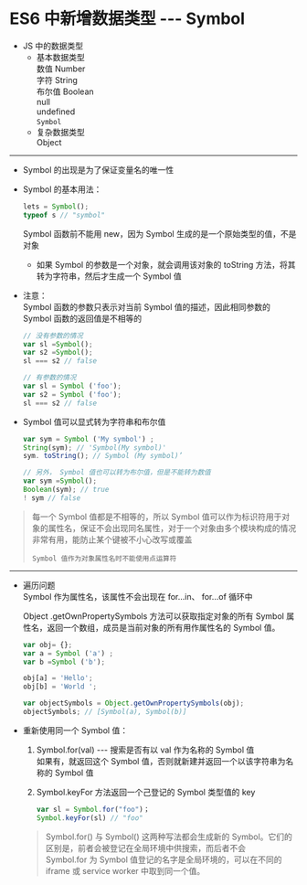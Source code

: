 # ES6 中新增数据类型 --- Symbol
- JS 中的数据类型  
  - 基本数据类型  
    数值 Number  
    字符 String  
    布尔值 Boolean  
    null  
    undefined  
    `Symbol`
  - 复杂数据类型  
    Object  

-------------------------------------------------------

- Symbol 的出现是为了保证变量名的唯一性  

- Symbol 的基本用法：  
  ```js
  lets = Symbol(); 
  typeof s // "symbol" 
  ```
  Symbol 函数前不能用 new，因为 Symbol 生成的是一个原始类型的值，不是对象  
  * 如果 Symbol 的参数是一个对象，就会调用该对象的 toString 方法，将其转为字符串，然后才生成一个 Symbol 值

- 注意：  
  Symbol 函数的参数只表示对当前 Symbol 值的描述，因此相同参数的 Symbol 函数的返回值是不相等的 
  ```js
  // 没有参数的情况 
  var sl =Symbol(); 
  var s2 =Symbol(); 
  sl === s2 // false 
  ```
  ```js
  // 有参数的情况 
  var sl = Symbol ('foo'); 
  var s2 = Symbol ('foo'); 
  sl === s2 // false 
  ```

- Symbol 值可以显式转为字符串和布尔值   
  ```js
  var sym = Symbol ('My symbol') ; 
  String(sym); // 'Symbol(My symbol)'
  sym. toString(); // Symbol (My symbol)’ 
  ```
  ```js
  // 另外， Symbol 值也可以转为布尔值，但是不能转为数值
  var sym =Symbol(); 
  Boolean(sym); // true 
  ! sym // false 
  ```

> 每一个 Symbol 值都是不相等的，所以 Symbol 值可以作为标识符用于对象的属性名，保证不会出现同名属性，对于一个对象由多个模块构成的情况非常有用，能防止某个键被不小心改写或覆盖 
> 
> `Symbol 值作为对象属性名时不能使用点运算符`

-------------------------------------------------------

- 遍历问题  
  Symbol 作为属性名，该属性不会出现在 for...in、 for...of 循环中  

  Object .getOwnPropertySymbols 方法可以获取指定对象的所有 Symbol 属性名，返回一个数组，成员是当前对象的所有用作属性名的 Symbol 值。
  ```js
  var obj= {}; 
  var a = Symbol ('a') ; 
  var b =Symbol ('b'); 

  obj[a] = 'Hello'; 
  obj[b] = 'World '; 

  var objectSymbols = Object.getOwnPropertySymbols(obj);
  objectSymbols; // [Symbol(a), Symbol(b)] 
  ```

- 重新使用同一个 Symbol 值：  
  1. Symbol.for(val) --- 搜索是否有以 val 作为名称的 Symbol 值  
    如果有，就返回这个 Symbol 值，否则就新建并返回一个以该字符串为名称的 Symbol 值  

  2. Symbol.keyFor 方法返回一个己登记的 Symbol 类型值的 key
      ```js
      var sl = Symbol.for("foo")；
      Symbol.keyFor(sl) // "foo"
      ```

  > Symbol.for() 与 Symbol() 这两种写法都会生成新的 Symbol。它们的区别是，前者会被登记在全局环境中供搜索，而后者不会  
  > Symbol.for 为 Symbol 值登记的名字是全局环境的，可以在不同的 iframe 或 service worker 中取到同一个值。